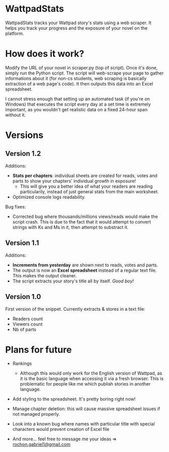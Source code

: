 # WattpadStats
WattpadStats tracks your Wattpad story's stats using a web scraper. It helps you track your progress and the exposure of your novel on the platform. 

# How does it work?
Modify the URL of your novel in scraper.py (top of script). Once it's done, simply run the Python script. The script will web-scrape your page to gather informations about it (for non-cs students, web scraping is basically extraction of a web page's code). It then outputs this data into an Excel spreadsheet.

I cannot stress enough that setting up an automated task (if you're on Windows) that executes the script every day at a set time is extremely important, as you wouldn't get realistic data on a fixed 24-hour span without it.

# Versions
## Version 1.2
Additions:
- **Stats per chapters**: individual sheets are created for reads, votes and parts to show your chapters' individual growth in exposure!
  - This will give you a better idea of what your readers are reading particularily, instead of just general stats from the main worksheet.
- Optimized console logs readability.

Bug fixes:
- Corrected bug where thousands/millions views/reads would make the script crash. This is due to the fact that it would attempt to convert strings with Ks and Ms in it, then attempt to substract it.

## Version 1.1
Additions:
- **Increments from yesterday** are shown next to reads, votes and parts.
- The output is now an **Excel spreadsheet** instead of a regular text file. This makes the output cleaner.
- The script extracts your story's title all by itself. *Good boy!*

## Version 1.0
First version of the snippet. Currently extracts & stores in a text file:
- Readers count
- Viewers count
- Nb of parts

# Plans for future 
- Rankings
  - Although this would only work for the English version of Wattpad, as it is the basic language when accessing it via a fresh browser. This is problematic for people like me which publish stories in another language.
  
- Add styling to the spreadsheet. It's pretty boring right now!

- Manage chapter deletion: this will cause massive spreadsheet issues if not managed properly.

- Look into a known bug where names with particular title with special characters would prevent creation of Excel file
  
- And more... feel free to message me your ideas => rochon.gabriel1@gmail.com
